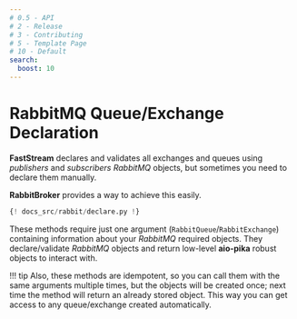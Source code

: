 ```yaml
---
# 0.5 - API
# 2 - Release
# 3 - Contributing
# 5 - Template Page
# 10 - Default
search:
  boost: 10
---
```


# RabbitMQ Queue/Exchange Declaration

**FastStream** declares and validates all exchanges and queues using *publishers* and *subscribers* *RabbitMQ* objects, but sometimes you need to declare them manually.

**RabbitBroker** provides a way to achieve this easily.

```python linenums="1" hl_lines="15-20 22-27"
{! docs_src/rabbit/declare.py !}
```

These methods require just one argument (`RabbitQueue`/`RabbitExchange`) containing information about your *RabbitMQ* required objects. They declare/validate *RabbitMQ* objects and return low-level **aio-pika** robust objects to interact with.

!!! tip
    Also, these methods are idempotent, so you can call them with the same arguments multiple times, but the objects will be created once; next time the method will return an already stored object. This way you can get access to any queue/exchange created automatically.
